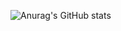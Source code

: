 ![Anurag's GitHub stats](https://github-readme-stats.vercel.app/api?username=Adriwang&show_icons=true&theme=radical)
